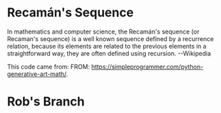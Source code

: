 # Recamán's Sequence
In mathematics and computer science, the Recamán's sequence (or Recaman's sequence) is a well known sequence defined by a recurrence relation, because its elements are related to the previous elements in a straightforward way, they are often defined using recursion. --Wikipedia

This code came from: FROM: https://simpleprogrammer.com/python-generative-art-math/.

# Rob's Branch
